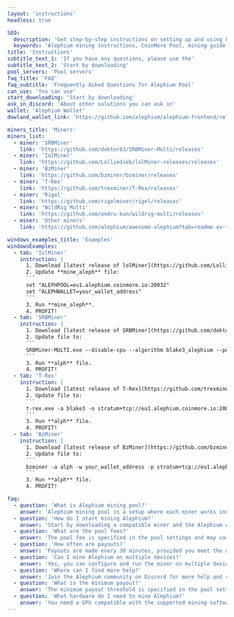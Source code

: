 ```yaml
---
layout: 'instructions'
headless: true

SEO:
  description: 'Get step-by-step instructions on setting up and using CoinMore Pool for mining Alephium. Our detailed guides will help you start mining this cryptocurrency quickly and easily.'
  keywords: 'Alephium mining instructions, CoinMore Pool, mining guide, mining setup, Alephium mining, cryptocurrency mining, blockchain, crypto mining, digital mining, decentralized mining, secure mining, profitable mining'
title: 'Instructions'
subtitle_text_1: 'If you have any questions, please use the'
subtitle_text_2: 'Start by downloading'
pool_servers: 'Pool servers'
faq_title: 'FAQ'
faq_subtitle: 'Frequently Asked Questions for Alephium Pool'
can_use: 'You can use'
start_downloading: 'Start by downloading'
ask_in_discord: 'About other solutions you can ask in'
wallet: 'Alephium Wallet'
dowland_wallet_link: 'https://github.com/alephium/alephium-frontend/releases'

miners_title: 'Miners'
miners_list:
  - miner: 'SRBMiner'
    link: 'https://github.com/doktor83/SRBMiner-Multi/releases'
  - miner: 'IolMiner'
    link: 'https://github.com/Lolliedieb/lolMiner-releases/releases'
  - miner: 'BzMiner'
    link: 'https://github.com/bzminer/bzminer/releases'
  - miner: 'T-Rex'
    link: 'https://github.com/trexminer/T-Rex/releases'
  - miner: 'Rigel'
    link: 'https://github.com/rigelminer/rigel/releases'
  - miner: 'WildRig Multi'
    link: 'https://github.com/andru-kun/wildrig-multi/releases'
  - miner: 'Other miners'
    link: 'https://github.com/alephium/awesome-alephium?tab=readme-ov-file#mining-software'

windows_examples_title: 'Examples'
windowsExamples:
  - tab: 'IolMiner'
    instruction: |
      1. Download [latest release of lolMiner](https://github.com/Lolliedieb/lolMiner-releases/releases) and unzip the files.
      2. Update **mine_aleph** file:
      ```
      set "ALEPHPOOL=eu1.alephium.coinmore.io:20032"
      set "ALEPHWALLET=your_wallet_address"
      ```
      3. Run **mine_aleph**.
      4. PROFIT!
  - tab: 'SRBMiner'
    instruction: |
      1. Download [latest release of SRBMiner](https://github.com/doktor83/SRBMiner-Multi/releases) and unzip the files.
      2. Update file to:
      ```
      SRBMiner-MULTI.exe --disable-cpu --algorithm blake3_alephium --pool eu1.alephium.coinmore.io:20032 --wallet your_wallet_address
      ```
      3. Run **alph** file.
      4. PROFIT!
  - tab: 'T-Rex'
    instruction: |
      1. Download [latest release of T-Rex](https://github.com/trexminer/T-Rex/releases) and unzip the files.
      2. Update file to:
      ```
      t-rex.exe -a blake3 -o stratum+tcp://eu1.alephium.coinmore.io:20032 -u your_wallet_address -p x -w rig0
      ```
      3. Run **alph** file.
      4. PROFIT!
  - tab: 'BzMiner'
    instruction: |
      1. Download [latest release of BzMiner](https://github.com/bzminer/bzminer/releases) and unzip the files.
      2. Update file to:
      ```
      bzminer -a alph -w your_wallet_address -p stratum+tcp://eu1.alephium.coinmore.io:20032
      ```
      3. Run **alph** file.
      4. PROFIT!

faq:
  - question: 'What is Alephium mining pool?'
    answer: 'Alephium mining pool is a setup where each miner works independently. The block reward goes only to the miner who found it. Block search time depends on your hashrate and luck.'
  - question: 'How do I start mining Alephium?'
    answer: 'Start by downloading a compatible miner and the Alephium wallet. Follow the instructions provided to configure and run your miner.'
  - question: 'What are the pool fees?'
    answer: 'The pool fee is specified in the pool settings and may vary. Check the CoinMore Pool website for the current fee structure.'
  - question: 'How often are payouts?'
    answer: 'Payouts are made every 30 minutes, provided you meet the minimum payout threshold.'
  - question: 'Can I mine Alephium on multiple devices?'
    answer: 'Yes, you can configure and run the miner on multiple devices using the same wallet address.'
  - question: 'Where can I find more help?'
    answer: 'Join the Alephium community on Discord for more help and support from other miners.'
  - question: 'What is the minimum payout?'
    answer: 'The minimum payout threshold is specified in the pool settings. Check the CoinMore Pool website for the current minimum payout value.'
  - question: 'What hardware do I need to mine Alephium?'
    answer: 'You need a GPU compatible with the supported mining software. Refer to the mining software documentation for specific hardware requirements.'
---
```


